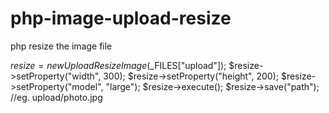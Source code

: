 # php-image-upload-resize
php resize the image file

$resize = new UploadResizeImage($_FILES["upload"]);
$resize->setProperty("width", 300);
$resize->setProperty("height", 200);
$resize->setProperty("model", "large");
$resize->execute();
$resize->save("path"); //eg. upload/photo.jpg
